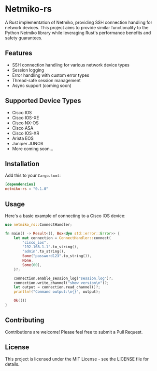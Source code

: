 # Netmiko-rs

A Rust implementation of Netmiko, providing SSH connection handling for network devices. This project aims to provide similar functionality to the Python Netmiko library while leveraging Rust's performance benefits and safety guarantees.

## Features

- SSH connection handling for various network device types
- Session logging
- Error handling with custom error types
- Thread-safe session management
- Async support (coming soon)

## Supported Device Types

- Cisco IOS
- Cisco IOS-XE
- Cisco NX-OS
- Cisco ASA
- Cisco IOS-XR
- Arista EOS
- Juniper JUNOS
- More coming soon...

## Installation

Add this to your `Cargo.toml`:

```toml
[dependencies]
netmiko-rs = "0.1.0"
```

## Usage

Here's a basic example of connecting to a Cisco IOS device:

```rust
use netmiko_rs::ConnectHandler;

fn main() -> Result<(), Box<dyn std::error::Error>> {
    let mut connection = ConnectHandler::connect(
        "cisco_ios",
        "192.168.1.1".to_string(),
        "admin".to_string(),
        Some("password123".to_string()),
        None,
        Some(60),
    )?;

    connection.enable_session_log("session.log")?;
    connection.write_channel("show version\n")?;
    let output = connection.read_channel()?;
    println!("Command output:\n{}", output);

    Ok(())
}
```

## Contributing

Contributions are welcome! Please feel free to submit a Pull Request.

## License

This project is licensed under the MIT License - see the LICENSE file for details.
